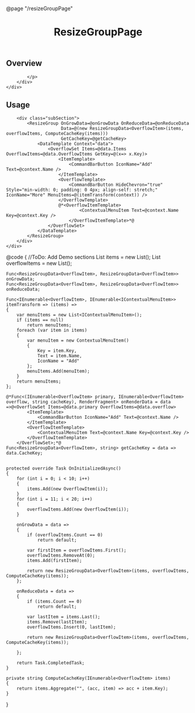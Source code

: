 ﻿@page "/resizeGroupPage"

<header class="root">
    <h1 class="title">ResizeGroupPage</h1>
</header>
<div class="section" style="transition-delay: 0s;">
    <div id="overview" tabindex="-1">
        <h2 class="subHeading hiddenContent">Overview</h2>
    </div>
    <div class="content">
        <div class="ms-Markdown">
            <p>

            </p>
        </div>
    </div>
</div>
<div class="section" style="transition-delay: 0s;">
    <div id="overview" tabindex="-1">
        <h2 class="subHeading">Usage</h2>
    </div>
    <div>

        <div class="subSection">
            <ResizeGroup OnGrowData=@onGrowData OnReduceData=@onReduceData
                         Data=@(new ResizeGroupData<OverflowItem>(items, overflowItems, ComputeCacheKey(items)))
                         GetCacheKey=@getCacheKey>
                <DataTemplate Context="data">
                    <OverflowSet Items=@data.Items OverflowItems=@data.OverflowItems GetKey=@(x=> x.Key)>
                        <ItemTemplate>
                            <CommandBarButton IconName="Add" Text=@context.Name />
                        </ItemTemplate>
                        <OverflowTemplate>
                            <CommandBarButton HideChevron="true" Style="min-width: 0; padding: 0 4px; align-self: stretch;" IconName="More" MenuItems=@(itemTransform(context)) />
                        </OverflowTemplate>
                        @*<OverflowItemTemplate>
                                <ContextualMenuItem Text=@context.Name Key=@context.Key />
                            </OverflowItemTemplate>*@
                    </OverflowSet>
                </DataTemplate>
            </ResizeGroup>
        </div>
    </div>
</div>

@code {
    //ToDo: Add Demo sections
    List<OverflowItem> items = new List<OverflowItem>();
    List<OverflowItem> overflowItems = new List<OverflowItem>();

    Func<ResizeGroupData<OverflowItem>, ResizeGroupData<OverflowItem>> onGrowData;
    Func<ResizeGroupData<OverflowItem>, ResizeGroupData<OverflowItem>> onReduceData;

    Func<IEnumerable<OverflowItem>, IEnumerable<IContextualMenuItem>> itemTransform => (items) =>
    {
        var menuItems = new List<IContextualMenuItem>();
        if (items == null)
            return menuItems;
        foreach (var item in items)
        {
            var menuItem = new ContextualMenuItem()
            {
                Key = item.Key,
                Text = item.Name,
                IconName = "Add"
            };
            menuItems.Add(menuItem);
        }
        return menuItems;
    };

    @*Func<(IEnumerable<OverflowItem> primary, IEnumerable<OverflowItem> overflow, string cacheKey), RenderFragment> onRenderData = data =>@<OverflowSet Items=@data.primary OverflowItems=@data.overflow>
            <ItemTemplate>
                <CommandBarButton IconName="Add" Text=@context.Name />
            </ItemTemplate>
            <OverflowItemTemplate>
                <ContextualMenuItem Text=@context.Name Key=@context.Key />
            </OverflowItemTemplate>
        </OverflowSet>;*@
    Func<ResizeGroupData<OverflowItem>, string> getCacheKey = data => data.CacheKey;


    protected override Task OnInitializedAsync()
    {
        for (int i = 0; i < 10; i++)
        {
            items.Add(new OverflowItem(i));
        }
        for (int i = 11; i < 20; i++)
        {
            overflowItems.Add(new OverflowItem(i));
        }

        onGrowData = data =>
        {
            if (overflowItems.Count == 0)
                return default;

            var firstItem = overflowItems.First();
            overflowItems.RemoveAt(0);
            items.Add(firstItem);

            return new ResizeGroupData<OverflowItem>(items, overflowItems, ComputeCacheKey(items));
        };

        onReduceData = data =>
        {
            if (items.Count == 0)
                return default;

            var lastItem = items.Last();
            items.Remove(lastItem);
            overflowItems.Insert(0, lastItem);

            return new ResizeGroupData<OverflowItem>(items, overflowItems, ComputeCacheKey(items));

        };

        return Task.CompletedTask;
    }

    private string ComputeCacheKey(IEnumerable<OverflowItem> items)
    {
        return items.Aggregate("", (acc, item) => acc + item.Key);
    }
}
